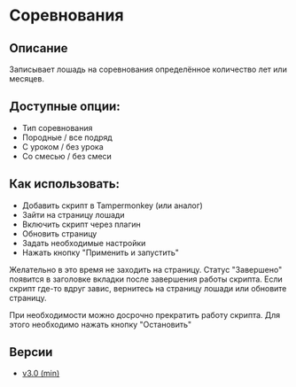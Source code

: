 # Соревнования

## Описание
Записывает лошадь на соревнования определённое количество лет или месяцев.

## **Доступные опции:**
- Тип соревнования
- Породные / все подряд
- С уроком / без урока
- Со смесью / без смеси

## **Как использовать:**
- Добавить скрипт в Tampermonkey (или аналог)
- Зайти на страницу лошади
- Включить скрипт через плагин
- Обновить страницу
- Задать необходимые настройки
- Нажать кнопку "Применить и запустить"

Желательно в это время не заходить на страницу. Статус "Завершено" появится в заголовке вкладки после завершения работы скрипта. Если скрипт где-то вдруг завис, вернитесь на страницу лошади или обновите страницу.

При необходимости можно досрочно прекратить работу скрипта. Для этого необходимо нажать кнопку "Остановить"

## Версии
- [v3.0 (min)](https://github.com/4eDo/lowadi/blob/859c27baca4802052e39488f320263855a1e0b5c/Cup/Cup_v3.0.min.js)
